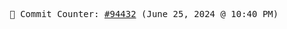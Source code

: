 <p align="center">
    <samp>
        📮 Commit Counter: <a href="https://github.com/Javascript-void0/Javascript-void0/commits/main">#94432</a> (June 25, 2024 @ 10:40 PM)
    </samp>
</p>